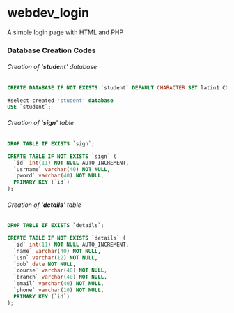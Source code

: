 # webdev_login
A simple login page with HTML and PHP 


### Database Creation Codes

###### Creation of '**_student_**' database

```sql
CREATE DATABASE IF NOT EXISTS `student` DEFAULT CHARACTER SET latin1 COLLATE latin1_swedish_ci;

#select created 'student' database
USE `student`; 
```

###### Creation of '**_sign_**' table
```sql
DROP TABLE IF EXISTS `sign`;

CREATE TABLE IF NOT EXISTS `sign` (
  `id` int(11) NOT NULL AUTO_INCREMENT,
  `usrname` varchar(40) NOT NULL,
  `pword` varchar(40) NOT NULL,
  PRIMARY KEY (`id`)
);
```
###### Creation of '**_details_**' table
```sql
DROP TABLE IF EXISTS `details`;

CREATE TABLE IF NOT EXISTS `details` (
  `id` int(11) NOT NULL AUTO_INCREMENT,
  `name` varchar(40) NOT NULL,
  `usn` varchar(12) NOT NULL,
  `dob` date NOT NULL,
  `course` varchar(40) NOT NULL,
  `branch` varchar(40) NOT NULL,
  `email` varchar(40) NOT NULL,
  `phone` varchar(10) NOT NULL,
  PRIMARY KEY (`id`)
);
```
